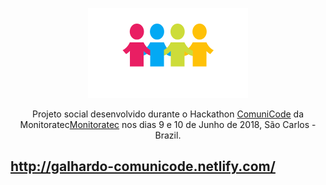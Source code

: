<p align="center">
  <a href="https://secure.php.net/">
    <img src="comunicode.svg" alt="Comunicode Logo" width=256 height=144>
  </a>

  <p align="center">
    Projeto social desenvolvido durante o Hackathon <a href="http://comunicode.com.br/">ComuniCode</a> da Monitoratec<a href="http://monitoratec.com.br/">Monitoratec</a> nos dias 9 e 10 de Junho de 2018, São Carlos - Brazil.
    <br>
  </p>


## http://galhardo-comunicode.netlify.com/